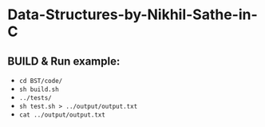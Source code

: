 # Data-Structures-by-Nikhil-Sathe-in-C

## BUILD & Run example:
- `cd BST/code/`
- `sh build.sh`
- `../tests/`
- `sh test.sh > ../output/output.txt`
- `cat ../output/output.txt`  

